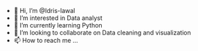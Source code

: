 - 👋 Hi, I’m @Idris-lawal
- 👀 I’m interested in Data analyst
- 🌱 I’m currently learning  Python
- 💞️ I’m looking to collaborate on Data cleaning and visualization
- 📫 How to reach me ...

<!---
Idris-lawal/Idris-lawal is a ✨ special ✨ repository because its `README.md` (this file) appears on your GitHub profile.
You can click the Preview link to take a look at your changes.
--->
